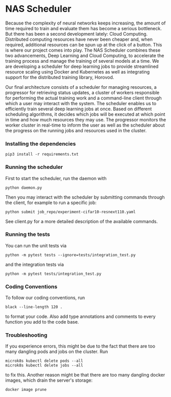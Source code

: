 # NAS Scheduler

Because the complexity of neural networks keeps increasing, the amount of time required to train and evaluate them has become a serious bottleneck. But there has been a second development lately: Cloud Computing. Distributed computing resources have never been cheaper and, when required, additional resources can be spun up at the click of a button. This is where our project comes into play. The NAS Scheduler combines these two advancements, Deep Learning and Cloud Computing, to accelerate the training process and manage the training of several models at a time. We are developing a scheduler for deep learning jobs to provide streamlined resource scaling using Docker and Kubernetes as well as integrating support for the distributed training library, Horovod. 

Our final architecture consists of a scheduler for managing resources, a progressor for retrieving status updates, a cluster of workers responsible for performing the actual training work and a command-line client through which a user may interact with the system. The scheduler enables us to efficiently train several deep learning jobs at once. Based on different scheduling algorithms, it decides which jobs will be executed at which point in time and how much resources they may use. The progressor monitors the worker cluster in real-time to inform the user as well as the scheduler about the progress on the running jobs and resources used in the cluster.

### Installing the dependencies

```
pip3 install -r requirements.txt
```

### Running the scheduler

First to start the scheduler, run the daemon with
```
python daemon.py
```
Then you may interact with the scheduler by submitting commands through the client, for example to run a specific job:
```
python submit job_repo/experiment-cifar10-resnext110.yaml
```
See client.py for a more detailed description of the available commands.

### Running the tests

You can run the unit tests via
```
python -m pytest tests --ignore=tests/integration_test.py
```
and the integration tests via
```
python -m pytest tests/integration_test.py
```

### Coding Conventions

To follow our coding conventions, run 
```
black --line-length 120 . 
```
to format your code. Also add type annotations and comments to every function you add to the code base.

### Troubleshooting

If you experience errors, this might be due to the fact that there are too many dangling pods and jobs on the cluster. Run
```
microk8s kubectl delete pods --all
microk8s kubectl delete jobs --all
```
to fix this. Another reason might be that there are too many dangling docker images, which drain the server's storage:
```
docker image prune
```